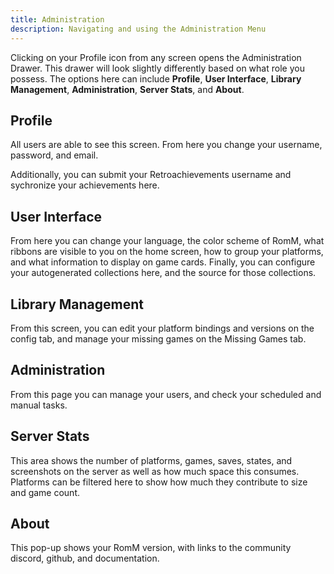 ```yaml
---
title: Administration
description: Navigating and using the Administration Menu
---
```


Clicking on your Profile icon from any screen opens the Administration Drawer. This drawer will look slightly differently based on what role you possess. The options here can include **Profile**, **User Interface**, **Library Management**, **Administration**, **Server Stats**, and **About**.

## Profile

All users are able to see this screen. From here you change your username, password, and email.

Additionally, you can submit your Retroachievements username and sychronize your achievements here.

## User Interface

From here you can change your language, the color scheme of RomM, what ribbons are visible to you on the home screen, how to group your platforms, and what information to display on game cards. Finally, you can configure your autogenerated collections here, and the source for those collections.

## Library Management

From this screen, you can edit your platform bindings and versions on the config tab, and manage your missing games on the Missing Games tab.

## Administration

From this page you can manage your users, and check your scheduled and manual tasks.

## Server Stats

This area shows the number of platforms, games, saves, states, and screenshots on the server as well as how much space this consumes. Platforms can be filtered here to show how much they contribute to size and game count.

## About

This pop-up shows your RomM version, with links to the community discord, github, and documentation.
